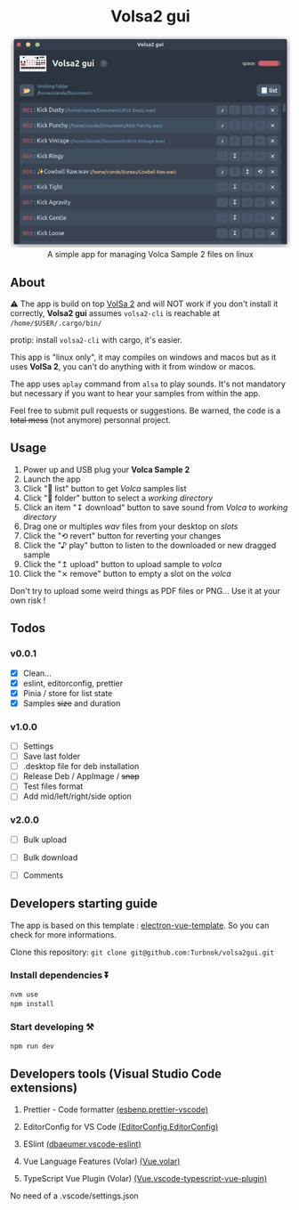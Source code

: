 <div align="center"> 

# Volsa2 gui
  
<img width="794" alt="image" src="./volsa2gui.png">
A simple app for managing Volca Sample 2 files on linux
</div>

## About

⚠️ The app is build on top [VolSa 2](https://github.com/00nktk/volsa2) and will NOT work if you don't install it correctly, **Volsa2 gui** assumes `volsa2-cli` is reachable at `/home/$USER/.cargo/bin/`

protip: install `volsa2-cli` with cargo, it's easier.

This app is "linux only", it may compiles on windows and macos but as it uses **VolSa 2**, you can't do anything with it from window or macos.

The app uses `aplay` command from `alsa` to play sounds. It's not mandatory but necessary if you want to hear your samples from within the app.

Feel free to submit pull requests or suggestions. Be warned, the code is a ~~total mess~~ (not anymore) personnal project.

## Usage

1. Power up and USB plug your **Volca Sample 2**
2. Launch the app
3. Click "📃 list" button to get *Volca* samples list
4. Click "📂 folder" button to select a *working directory*
5. Click an item "↧ download" button to save sound from *Volca* to *working directory*
6. Drag one or multiples *wav* files from your desktop on *slots*
7. Click the "⟲ revert" button for reverting your changes
8. Click the "♪ play" button to listen to the downloaded or new dragged sample
9. Click the "↥ upload" button to upload sample to *volca*
10. Click the "⨯ remove" button to empty a slot on the *volca*

Don't try to upload some weird things as PDF files or PNG... Use it at your own risk !

## Todos
### v0.0.1
- [x] Clean...
- [x] eslint, editorconfig, prettier
- [x] Pinia / store for list state 
- [x] Samples ~~size~~ and duration

### v1.0.0
- [ ] Settings  
- [ ] Save last folder
- [ ] .desktop file for deb installation
- [ ] Release Deb / AppImage / ~~snap~~
- [ ] Test files format
- [ ] Add mid/left/right/side option

### v2.0.0
- [ ] Bulk upload
- [ ] Bulk download
- [ ] Comments



## Developers starting guide
The app is based on this template : [electron-vue-template](git@github.com:Turbnok/volsa2gui.git). So you can check for more informations.

Clone this repository: `git clone git@github.com:Turbnok/volsa2gui.git`

### Install dependencies ⏬

```bash
nvm use 
npm install
```

### Start developing ⚒️

```bash
npm run dev
```

## Developers tools (Visual Studio Code extensions)

1. Prettier - Code formatter [(esbenp.prettier-vscode)](https://marketplace.visualstudio.com/items?itemName=esbenp.prettier-vscode)
   
2. EditorConfig  for VS Code [(EditorConfig.EditorConfig)](https://marketplace.visualstudio.com/items?itemName=esbenp.prettier-vscode)
3. ESlint [(dbaeumer.vscode-eslint)](https://marketplace.visualstudio.com/items?itemName=dbaeumer.vscode-eslint)
4. Vue Language Features (Volar) [(Vue.volar)](https://marketplace.visualstudio.com/items?itemName=Vue.volar)
5. TypeScript Vue Plugin (Volar) [(Vue.vscode-typescript-vue-plugin)](https://marketplace.visualstudio.com/items?itemName=Vue.vscode-typescript-vue-plugin)

No need of a .vscode/settings.json
